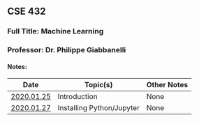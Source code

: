## CSE 432
### Full Title: Machine Learning
### Professor: Dr. Philippe Giabbanelli

#### Notes:

|    Date    | Topic(s) | Other Notes |
| ---------- | -------- | ----- |
| [2020.01.25](2020.01.25.md) | Introduction | None |
| [2020.01.27](2020.01.27.md) | Installing Python/Jupyter | None |